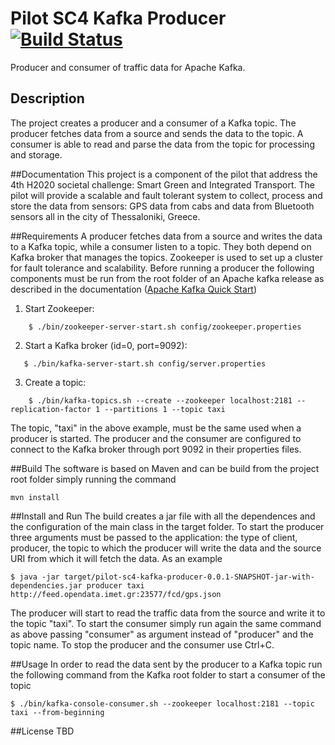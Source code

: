 Pilot SC4 Kafka Producer [![Build Status](https://travis-ci.org/big-data-europe/pilot-sc4-kafka-producer.svg?branch=master)](https://travis-ci.org/big-data-europe/pilot-sc4-kafka-producer)
=====================
Producer and consumer of traffic data for Apache Kafka. 

## Description
The project creates a producer and a consumer of a Kafka topic. The producer fetches data from a source and sends the data 
to the topic. A consumer is able to read and parse the data from the topic for processing and storage.

##Documentation 
This project is a component of the pilot that address the 4th H2020 societal challenge: Smart Green and Integrated Transport. 
The pilot will provide a scalable and fault tolerant system to collect, process and store the data from sensors: GPS data from 
cabs and data from Bluetooth sensors all in the city of Thessaloniki, Greece.

##Requirements 
A producer fetches data from a source and writes the data to a Kafka topic, while a consumer listen to a topic. They both depend on Kafka broker that manages the topics. 
Zookeeper is used to set up a cluster for fault tolerance and scalability. Before running a producer the following components must be run from the root folder of an Apache kafka release
as described in the documentation ([Apache Kafka Quick Start](http://kafka.apache.org/documentation.html#quickstart))

1) Start Zookeeper:    
```
    $ ./bin/zookeeper-server-start.sh config/zookeeper.properties
```
2) Start a Kafka broker (id=0, port=9092):        
 ```
    $ ./bin/kafka-server-start.sh config/server.properties
```
3) Create  a topic:      
```
    $ ./bin/kafka-topics.sh --create --zookeeper localhost:2181 --replication-factor 1 --partitions 1 --topic taxi
```
The topic, "taxi" in the above example, must be the same used when a producer is started. The producer and the consumer are configured to connect to the Kafka broker
through port 9092 in their properties files. 
 
##Build 
The software is based on Maven and can be build from the project root folder simply running the command

    mvn install

##Install and Run 
The build creates a jar file with all the dependences and the configuration of the main class in the target folder. 
To start the producer three arguments must be passed to the application: the type of client, producer, the topic to which
the producer will write the data and the source URI from which it will fetch the data. As an example

    $ java -jar target/pilot-sc4-kafka-producer-0.0.1-SNAPSHOT-jar-with-dependencies.jar producer taxi http://feed.opendata.imet.gr:23577/fcd/gps.json

The producer will start to read the traffic data from the source and write it to the topic "taxi". To start the consumer simply 
run again the same command as above passing "consumer" as argument instead of "producer" and the topic name. To stop the producer and the consumer use Ctrl+C.

##Usage 
In order to read the data sent by the producer to a Kafka topic run the following command from the Kafka root folder to start a consumer of the topic

    $ ./bin/kafka-console-consumer.sh --zookeeper localhost:2181 --topic taxi --from-beginning


##License 
TBD 
